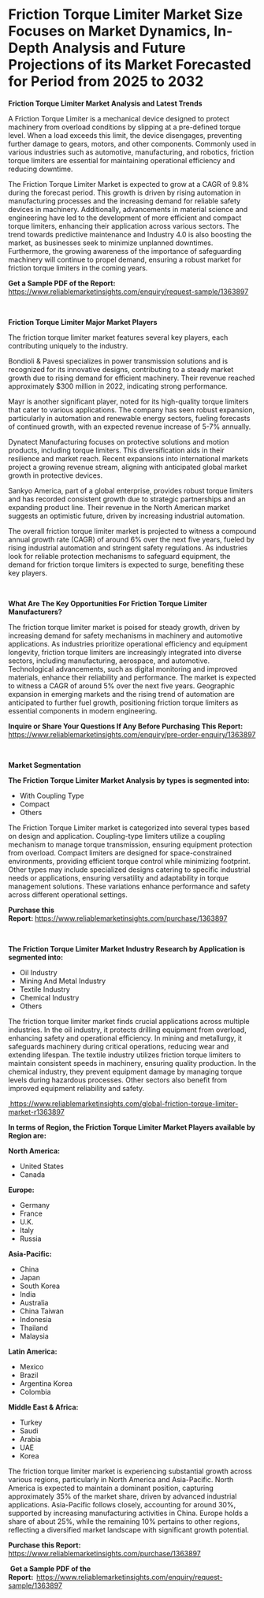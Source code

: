 <p><h1>Friction Torque Limiter Market Size Focuses on Market Dynamics, In-Depth Analysis and Future Projections of its Market Forecasted for Period from 2025 to 2032</h1></p><p><strong>Friction Torque Limiter Market Analysis and Latest Trends</strong></p>
<p><p>A Friction Torque Limiter is a mechanical device designed to protect machinery from overload conditions by slipping at a pre-defined torque level. When a load exceeds this limit, the device disengages, preventing further damage to gears, motors, and other components. Commonly used in various industries such as automotive, manufacturing, and robotics, friction torque limiters are essential for maintaining operational efficiency and reducing downtime.</p><p>The Friction Torque Limiter Market is expected to grow at a CAGR of 9.8% during the forecast period. This growth is driven by rising automation in manufacturing processes and the increasing demand for reliable safety devices in machinery. Additionally, advancements in material science and engineering have led to the development of more efficient and compact torque limiters, enhancing their application across various sectors. The trend towards predictive maintenance and Industry 4.0 is also boosting the market, as businesses seek to minimize unplanned downtimes. Furthermore, the growing awareness of the importance of safeguarding machinery will continue to propel demand, ensuring a robust market for friction torque limiters in the coming years.</p></p>
<p><strong>Get a Sample PDF of the Report:&nbsp;</strong> <a href="https://www.reliablemarketinsights.com/enquiry/request-sample/1363897?utm_campaign=3133&utm_medium=2&utm_source=Github&utm_content=ia&utm_term=16042025&utm_id=friction-torque-limiter">https://www.reliablemarketinsights.com/enquiry/request-sample/1363897</a></p>
<p>&nbsp;</p>
<p><strong>Friction Torque Limiter Major Market Players</strong></p>
<p><p>The friction torque limiter market features several key players, each contributing uniquely to the industry. </p><p>Bondioli & Pavesi specializes in power transmission solutions and is recognized for its innovative designs, contributing to a steady market growth due to rising demand for efficient machinery. Their revenue reached approximately $300 million in 2022, indicating strong performance.</p><p>Mayr is another significant player, noted for its high-quality torque limiters that cater to various applications. The company has seen robust expansion, particularly in automation and renewable energy sectors, fueling forecasts of continued growth, with an expected revenue increase of 5-7% annually.</p><p>Dynatect Manufacturing focuses on protective solutions and motion products, including torque limiters. This diversification aids in their resilience and market reach. Recent expansions into international markets project a growing revenue stream, aligning with anticipated global market growth in protective devices.</p><p>Sankyo America, part of a global enterprise, provides robust torque limiters and has recorded consistent growth due to strategic partnerships and an expanding product line. Their revenue in the North American market suggests an optimistic future, driven by increasing industrial automation.</p><p>The overall friction torque limiter market is projected to witness a compound annual growth rate (CAGR) of around 6% over the next five years, fueled by rising industrial automation and stringent safety regulations. As industries look for reliable protection mechanisms to safeguard equipment, the demand for friction torque limiters is expected to surge, benefiting these key players.</p></p>
<p>&nbsp;</p>
<p><strong>What Are The Key Opportunities For Friction Torque Limiter Manufacturers?</strong></p>
<p><p>The friction torque limiter market is poised for steady growth, driven by increasing demand for safety mechanisms in machinery and automotive applications. As industries prioritize operational efficiency and equipment longevity, friction torque limiters are increasingly integrated into diverse sectors, including manufacturing, aerospace, and automotive. Technological advancements, such as digital monitoring and improved materials, enhance their reliability and performance. The market is expected to witness a CAGR of around 5% over the next five years. Geographic expansion in emerging markets and the rising trend of automation are anticipated to further fuel growth, positioning friction torque limiters as essential components in modern engineering.</p></p>
<p><strong>Inquire or Share Your Questions If Any Before Purchasing This Report:</strong> <a href="https://www.reliablemarketinsights.com/enquiry/pre-order-enquiry/1363897?utm_campaign=3133&utm_medium=2&utm_source=Github&utm_content=ia&utm_term=16042025&utm_id=friction-torque-limiter">https://www.reliablemarketinsights.com/enquiry/pre-order-enquiry/1363897</a></p>
<p>&nbsp;</p>
<p><strong>Market Segmentation</strong></p>
<p><strong>The Friction Torque Limiter Market Analysis by types is segmented into:</strong></p>
<p><ul><li>With Coupling Type</li><li>Compact</li><li>Others</li></ul></p>
<p><p>The Friction Torque Limiter market is categorized into several types based on design and application. Coupling-type limiters utilize a coupling mechanism to manage torque transmission, ensuring equipment protection from overload. Compact limiters are designed for space-constrained environments, providing efficient torque control while minimizing footprint. Other types may include specialized designs catering to specific industrial needs or applications, ensuring versatility and adaptability in torque management solutions. These variations enhance performance and safety across different operational settings.</p></p>
<p><strong>Purchase this Report:&nbsp;</strong><a href="https://www.reliablemarketinsights.com/purchase/1363897?utm_campaign=3133&utm_medium=2&utm_source=Github&utm_content=ia&utm_term=16042025&utm_id=friction-torque-limiter">https://www.reliablemarketinsights.com/purchase/1363897</a></p>
<p>&nbsp;</p>
<p><strong>The Friction Torque Limiter Market Industry Research by Application is segmented into:</strong></p>
<p><ul><li>Oil Industry</li><li>Mining And Metal Industry</li><li>Textile Industry</li><li>Chemical Industry</li><li>Others</li></ul></p>
<p><p>The friction torque limiter market finds crucial applications across multiple industries. In the oil industry, it protects drilling equipment from overload, enhancing safety and operational efficiency. In mining and metallurgy, it safeguards machinery during critical operations, reducing wear and extending lifespan. The textile industry utilizes friction torque limiters to maintain consistent speeds in machinery, ensuring quality production. In the chemical industry, they prevent equipment damage by managing torque levels during hazardous processes. Other sectors also benefit from improved equipment reliability and safety.</p></p>
<p><a href="https://www.reliablemarketinsights.com/global-friction-torque-limiter-market-r1363897?utm_campaign=3133&utm_medium=2&utm_source=Github&utm_content=ia&utm_term=16042025&utm_id=friction-torque-limiter">&nbsp;https://www.reliablemarketinsights.com/global-friction-torque-limiter-market-r1363897</a></p>
<p><strong>In terms of Region, the Friction Torque Limiter Market Players available by Region are:</strong></p>
<p>
    <p> <strong> North America: </strong>
        <ul>
            <li>United States</li>
            <li>Canada</li>
        </ul>
        </p> 
    <p> <strong> Europe: </strong>
        <ul>
            <li>Germany</li>
            <li>France</li>
            <li>U.K.</li>
            <li>Italy</li>
            <li>Russia</li>
        </ul>
        </p> 
    <p> <strong> Asia-Pacific: </strong>
        <ul>
            <li>China</li>
            <li>Japan</li>
            <li>South Korea</li>
            <li>India</li>
            <li>Australia</li>
            <li>China Taiwan</li>
            <li>Indonesia</li>
            <li>Thailand</li>
            <li>Malaysia</li>
        </ul>
        </p> 
    <p> <strong> Latin America: </strong>
        <ul>
            <li>Mexico</li>
            <li>Brazil</li>
            <li>Argentina Korea</li>
            <li>Colombia</li>
        </ul>
        </p> 
    <p> <strong> Middle East & Africa: </strong>
        <ul>
            <li>Turkey</li>
            <li>Saudi</li>
            <li>Arabia</li>
            <li>UAE</li>
            <li>Korea</li>
        </ul>
    </p>
    </p>
<p><p>The friction torque limiter market is experiencing substantial growth across various regions, particularly in North America and Asia-Pacific. North America is expected to maintain a dominant position, capturing approximately 35% of the market share, driven by advanced industrial applications. Asia-Pacific follows closely, accounting for around 30%, supported by increasing manufacturing activities in China. Europe holds a share of about 25%, while the remaining 10% pertains to other regions, reflecting a diversified market landscape with significant growth potential.</p></p>
<p><strong>Purchase this Report: </strong><a href="https://www.reliablemarketinsights.com/purchase/1363897?utm_campaign=3133&utm_medium=2&utm_source=Github&utm_content=ia&utm_term=16042025&utm_id=friction-torque-limiter">https://www.reliablemarketinsights.com/purchase/1363897</a></p>
<p>&nbsp;<strong>Get a Sample PDF of the Report:&nbsp;&nbsp;</strong><a href="https://www.reliablemarketinsights.com/enquiry/request-sample/1363897?utm_campaign=3133&utm_medium=2&utm_source=Github&utm_content=ia&utm_term=16042025&utm_id=friction-torque-limiter">https://www.reliablemarketinsights.com/enquiry/request-sample/1363897</a></p>
<p><strong></strong></p>
<p><p></p><p></p><p></p></p>